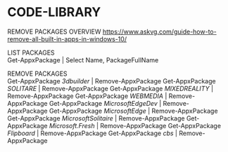 # CODE-LIBRARY
REMOVE PACKAGES OVERVIEW
https://www.askvg.com/guide-how-to-remove-all-built-in-apps-in-windows-10/ 

LIST PACKAGES   
Get-AppxPackage | Select Name, PackageFullName   

REMOVE PACKAGES   
Get-AppxPackage *3dbuilder* | Remove-AppxPackage
Get-AppxPackage *SOLITARE* | Remove-AppxPackage
Get-AppxPackage *MIXEDREALITY* | Remove-AppxPackage
Get-AppxPackage *WEBMEDIA* | Remove-AppxPackage
Get-AppxPackage *MicrosoftEdgeDev* | Remove-AppxPackage
Get-AppxPackage *MicrosoftEdge* | Remove-AppxPackage
Get-AppxPackage *MicrosoftSolitaire* | Remove-AppxPackage
Get-AppxPackage *Microsoft.Fresh* | Remove-AppxPackage
Get-AppxPackage *Flipboard* | Remove-AppxPackage
Get-AppxPackage *cbs* | Remove-AppxPackage


